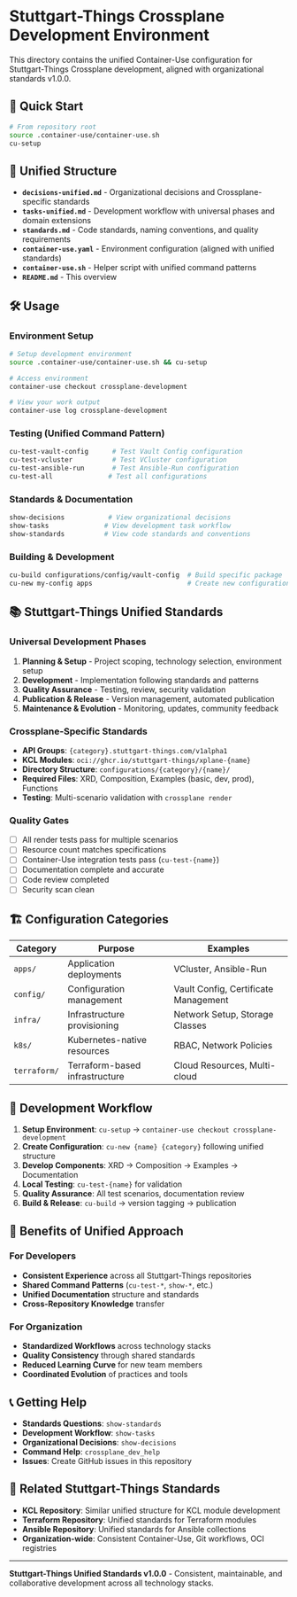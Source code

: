 # Stuttgart-Things Crossplane Development Environment

This directory contains the unified Container-Use configuration for Stuttgart-Things Crossplane development, aligned with organizational standards v1.0.0.

## 🚀 Quick Start

```bash
# From repository root
source .container-use/container-use.sh
cu-setup
```

## 📁 Unified Structure

- **`decisions-unified.md`** - Organizational decisions and Crossplane-specific standards
- **`tasks-unified.md`** - Development workflow with universal phases and domain extensions
- **`standards.md`** - Code standards, naming conventions, and quality requirements
- **`container-use.yaml`** - Environment configuration (aligned with unified standards)
- **`container-use.sh`** - Helper script with unified command patterns
- **`README.md`** - This overview

## 🛠️ Usage

### Environment Setup
```bash
# Setup development environment
source .container-use/container-use.sh && cu-setup

# Access environment
container-use checkout crossplane-development

# View your work output
container-use log crossplane-development
```

### Testing (Unified Command Pattern)
```bash
cu-test-vault-config      # Test Vault Config configuration
cu-test-vcluster          # Test VCluster configuration
cu-test-ansible-run       # Test Ansible-Run configuration
cu-test-all              # Test all configurations
```

### Standards & Documentation
```bash
show-decisions           # View organizational decisions
show-tasks              # View development task workflow
show-standards          # View code standards and conventions
```

### Building & Development
```bash
cu-build configurations/config/vault-config  # Build specific package
cu-new my-config apps                        # Create new configuration
```

## 📚 Stuttgart-Things Unified Standards

### Universal Development Phases
1. **Planning & Setup** - Project scoping, technology selection, environment setup
2. **Development** - Implementation following standards and patterns
3. **Quality Assurance** - Testing, review, security validation
4. **Publication & Release** - Version management, automated publication
5. **Maintenance & Evolution** - Monitoring, updates, community feedback

### Crossplane-Specific Standards
- **API Groups**: `{category}.stuttgart-things.com/v1alpha1`
- **KCL Modules**: `oci://ghcr.io/stuttgart-things/xplane-{name}`
- **Directory Structure**: `configurations/{category}/{name}/`
- **Required Files**: XRD, Composition, Examples (basic, dev, prod), Functions
- **Testing**: Multi-scenario validation with `crossplane render`

### Quality Gates
- [ ] All render tests pass for multiple scenarios
- [ ] Resource count matches specifications
- [ ] Container-Use integration tests pass (`cu-test-{name}`)
- [ ] Documentation complete and accurate
- [ ] Code review completed
- [ ] Security scan clean

## 🏗️ Configuration Categories

| Category | Purpose | Examples |
|----------|---------|----------|
| `apps/` | Application deployments | VCluster, Ansible-Run |
| `config/` | Configuration management | Vault Config, Certificate Management |
| `infra/` | Infrastructure provisioning | Network Setup, Storage Classes |
| `k8s/` | Kubernetes-native resources | RBAC, Network Policies |
| `terraform/` | Terraform-based infrastructure | Cloud Resources, Multi-cloud |

## 🔄 Development Workflow

1. **Setup Environment**: `cu-setup` → `container-use checkout crossplane-development`
2. **Create Configuration**: `cu-new {name} {category}` following unified structure
3. **Develop Components**: XRD → Composition → Examples → Documentation
4. **Local Testing**: `cu-test-{name}` for validation
5. **Quality Assurance**: All test scenarios, documentation review
6. **Build & Release**: `cu-build` → version tagging → publication

## 🎯 Benefits of Unified Approach

### For Developers
- **Consistent Experience** across all Stuttgart-Things repositories
- **Shared Command Patterns** (`cu-test-*`, `show-*`, etc.)
- **Unified Documentation** structure and standards
- **Cross-Repository Knowledge** transfer

### For Organization
- **Standardized Workflows** across technology stacks
- **Quality Consistency** through shared standards
- **Reduced Learning Curve** for new team members
- **Coordinated Evolution** of practices and tools

## 📞 Getting Help

- **Standards Questions**: `show-standards`
- **Development Workflow**: `show-tasks`
- **Organizational Decisions**: `show-decisions`
- **Command Help**: `crossplane_dev_help`
- **Issues**: Create GitHub issues in this repository

## 🔗 Related Stuttgart-Things Standards

- **KCL Repository**: Similar unified structure for KCL module development
- **Terraform Repository**: Unified standards for Terraform modules
- **Ansible Repository**: Unified standards for Ansible collections
- **Organization-wide**: Consistent Container-Use, Git workflows, OCI registries

---

**Stuttgart-Things Unified Standards v1.0.0** - Consistent, maintainable, and collaborative development across all technology stacks.
